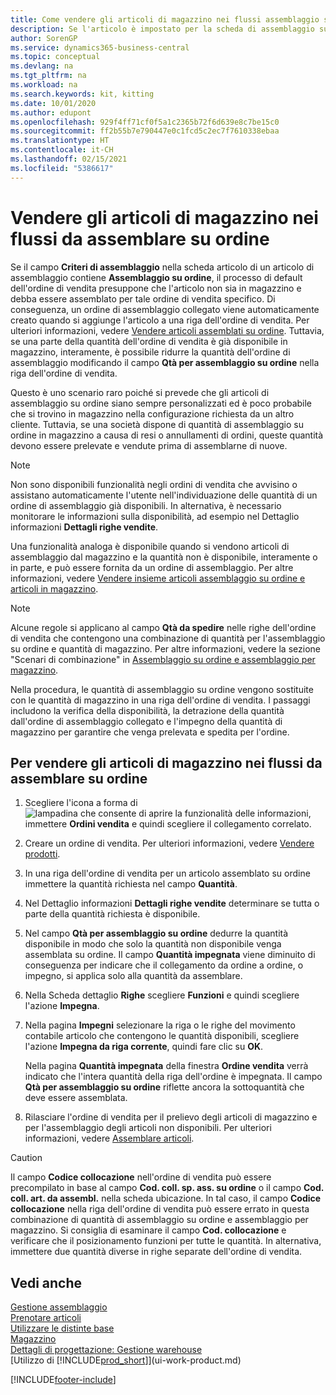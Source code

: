 ```yaml
---
title: Come vendere gli articoli di magazzino nei flussi assemblaggio su ordine | Microsoft Docs
description: Se l'articolo è impostato per la scheda di assemblaggio su ordine, il processo di default dell'ordine di vendita presuppone che l'articolo non sia in magazzino e debba essere assemblato per tale ordine di vendita specifico. Di conseguenza, un ordine di assemblaggio collegato viene automaticamente creato quando si aggiunge l'articolo a una riga dell'ordine di vendita.
author: SorenGP
ms.service: dynamics365-business-central
ms.topic: conceptual
ms.devlang: na
ms.tgt_pltfrm: na
ms.workload: na
ms.search.keywords: kit, kitting
ms.date: 10/01/2020
ms.author: edupont
ms.openlocfilehash: 929f4ff71cf0f5a1c2365b72f6d639e8c7be15c0
ms.sourcegitcommit: ff2b55b7e790447e0c1fcd5c2ec7f7610338ebaa
ms.translationtype: HT
ms.contentlocale: it-CH
ms.lasthandoff: 02/15/2021
ms.locfileid: "5386617"
---
```

# <a name="sell-inventory-items-in-assemble-to-order-flows"></a>Vendere gli articoli di magazzino nei flussi da assemblare su ordine
Se il campo **Criteri di assemblaggio** nella scheda articolo di un articolo di assemblaggio contiene **Assemblaggio su ordine**, il processo di default dell'ordine di vendita presuppone che l'articolo non sia in magazzino e debba essere assemblato per tale ordine di vendita specifico. Di conseguenza, un ordine di assemblaggio collegato viene automaticamente creato quando si aggiunge l'articolo a una riga dell'ordine di vendita. Per ulteriori informazioni, vedere [Vendere articoli assemblati su ordine](assembly-how-to-sell-items-assembled-to-order.md). Tuttavia, se una parte della quantità dell'ordine di vendita è già disponibile in magazzino, interamente, è possibile ridurre la quantità dell'ordine di assemblaggio modificando il campo **Qtà per assemblaggio su ordine** nella riga dell'ordine di vendita.  

Questo è uno scenario raro poiché si prevede che gli articoli di assemblaggio su ordine siano sempre personalizzati ed è poco probabile che si trovino in magazzino nella configurazione richiesta da un altro cliente. Tuttavia, se una società dispone di quantità di assemblaggio su ordine in magazzino a causa di resi o annullamenti di ordini, queste quantità devono essere prelevate e vendute prima di assemblarne di nuove.  

> [!NOTE]  
>  Non sono disponibili funzionalità negli ordini di vendita che avvisino o assistano automaticamente l'utente nell'individuazione delle quantità di un ordine di assemblaggio già disponibili. In alternativa, è necessario monitorare le informazioni sulla disponibilità, ad esempio nel Dettaglio informazioni **Dettagli righe vendite**.  

Una funzionalità analoga è disponibile quando si vendono articoli di assemblaggio dal magazzino e la quantità non è disponibile, interamente o in parte, e può essere fornita da un ordine di assemblaggio. Per altre informazioni, vedere [Vendere insieme articoli assemblaggio su ordine e articoli in magazzino](assembly-how-to-sell-assemble-to-order-items-and-inventory-items-together.md).  

> [!NOTE]  
>  Alcune regole si applicano al campo **Qtà da spedire** nelle righe dell'ordine di vendita che contengono una combinazione di quantità per l'assemblaggio su ordine e quantità di magazzino. Per altre informazioni, vedere la sezione "Scenari di combinazione" in [Assemblaggio su ordine e assemblaggio per magazzino](assembly-assemble-to-order-or-assemble-to-stock.md).  

Nella procedura, le quantità di assemblaggio su ordine vengono sostituite con le quantità di magazzino in una riga dell'ordine di vendita. I passaggi includono la verifica della disponibilità, la detrazione della quantità dall'ordine di assemblaggio collegato e l'impegno della quantità di magazzino per garantire che venga prelevata e spedita per l'ordine.  

## <a name="to-sell-inventory-items-in-assemble-to-order-flows"></a>Per vendere gli articoli di magazzino nei flussi da assemblare su ordine  
1.  Scegliere l'icona a forma di ![lampadina che consente di aprire la funzionalità delle informazioni](media/ui-search/search_small.png "Informazioni sull'operazione che si desidera eseguire"), immettere **Ordini vendita** e quindi scegliere il collegamento correlato.  
2.  Creare un ordine di vendita. Per ulteriori informazioni, vedere [Vendere prodotti](sales-how-sell-products.md).  
3.  In una riga dell'ordine di vendita per un articolo assemblato su ordine immettere la quantità richiesta nel campo **Quantità**.  
4.  Nel Dettaglio informazioni **Dettagli righe vendite** determinare se tutta o parte della quantità richiesta è disponibile.  
5.  Nel campo **Qtà per assemblaggio su ordine** dedurre la quantità disponibile in modo che solo la quantità non disponibile venga assemblata su ordine. Il campo **Quantità impegnata** viene diminuito di conseguenza per indicare che il collegamento da ordine a ordine, o impegno, si applica solo alla quantità da assemblare.  
6.  Nella Scheda dettaglio **Righe** scegliere **Funzioni** e quindi scegliere l'azione **Impegna**.  
7.  Nella pagina **Impegni** selezionare la riga o le righe del movimento contabile articolo che contengono le quantità disponibili, scegliere l'azione **Impegna da riga corrente**, quindi fare clic su **OK**.  

    Nella pagina **Quantità impegnata** della finestra **Ordine vendita** verrà indicato che l'intera quantità della riga dell'ordine è impegnata. Il campo **Qtà per assemblaggio su ordine** riflette ancora la sottoquantità che deve essere assemblata.  

8.  Rilasciare l'ordine di vendita per il prelievo degli articoli di magazzino e per l'assemblaggio degli articoli non disponibili. Per ulteriori informazioni, vedere [Assemblare articoli](assembly-how-to-assemble-items.md).  

> [!CAUTION]  
>  Il campo **Codice collocazione** nell'ordine di vendita può essere precompilato in base al campo **Cod. coll. sp. ass. su ordine** o il campo **Cod. coll. art. da assembl.** nella scheda ubicazione. In tal caso, il campo **Codice collocazione** nella riga dell'ordine di vendita può essere errato in questa combinazione di quantità di assemblaggio su ordine e assemblaggio per magazzino. Si consiglia di esaminare il campo **Cod. collocazione** e verificare che il posizionamento funzioni per tutte le quantità. In alternativa, immettere due quantità diverse in righe separate dell'ordine di vendita.  

## <a name="see-also"></a>Vedi anche  
[Gestione assemblaggio](assembly-assemble-items.md)  
[Prenotare articoli](inventory-how-to-reserve-items.md)  
[Utilizzare le distinte base](inventory-how-work-BOMs.md)  
[Magazzino](inventory-manage-inventory.md)  
[Dettagli di progettazione: Gestione warehouse](design-details-warehouse-management.md)  
[Utilizzo di [!INCLUDE[prod_short](includes/prod_short.md)]](ui-work-product.md)


[!INCLUDE[footer-include](includes/footer-banner.md)]